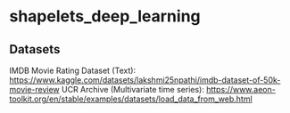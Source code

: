 # shapelets_deep_learning

 
## Datasets

IMDB Movie Rating Dataset (Text): https://www.kaggle.com/datasets/lakshmi25npathi/imdb-dataset-of-50k-movie-review
UCR Archive (Multivariate time series): https://www.aeon-toolkit.org/en/stable/examples/datasets/load_data_from_web.html


